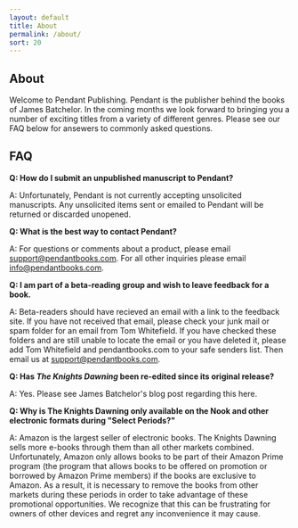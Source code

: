 ```yaml
---
layout: default
title: About
permalink: /about/
sort: 20
---
```



## About

Welcome to Pendant Publishing. Pendant is the publisher behind the books of James Batchelor. In the coming months we look forward to bringing you a number of exciting titles from a variety of different genres. Please see our FAQ below for ansewers to commonly asked questions.

## FAQ

**Q: How do I submit an unpublished manuscript to Pendant?**

A: Unfortunately, Pendant is not currently accepting unsolicited manuscripts. Any unsolicited items sent or emailed to Pendant will be returned or discarded unopened.

**Q: What is the best way to contact Pendant?**

A: For questions or comments about a product, please email <a href="mailto:support@pendantbooks.com">support@pendantbooks.com</a>. For all other inquiries please email <a href="mailto:info@pendantbooks.com">info@pendantbooks.com</a>.

**Q: I am part of a beta-reading group and wish to leave feedback for a book.**

A: Beta-readers should have recieved an email with a link to the feedback site. If you have not received that email, please check your junk mail or spam folder for an email from Tom Whitefield. If you have checked these folders and are still unable to locate the email or you have deleted it, please add Tom Whitefield and pendantbooks.com to your safe senders list. Then email us at <a href="mailto:support@pendantbooks.com">support@pendantbooks.com</a>.

**Q: Has _The Knights Dawning_ been re-edited since its original release?**

A: Yes. Please see James Batchelor's blog post regarding this here.

**Q: Why is The Knights Dawning only available on the Nook and other electronic formats during "Select Periods?"**

A: Amazon is the largest seller of electronic books. The Knights Dawning sells more e-books through them than all other markets combined. Unfortunately, Amazon only allows books to be part of their Amazon Prime program (the program that allows books to be offered on promotion or borrowed by Amazon Prime members) if the books are exclusive to Amazon. As a result, it is necessary to remove the books from other markets during these periods in order to take advantage of these promotional opportunities. We recognize that this can be frustrating for owners of other devices and regret any inconvenience it may cause.

